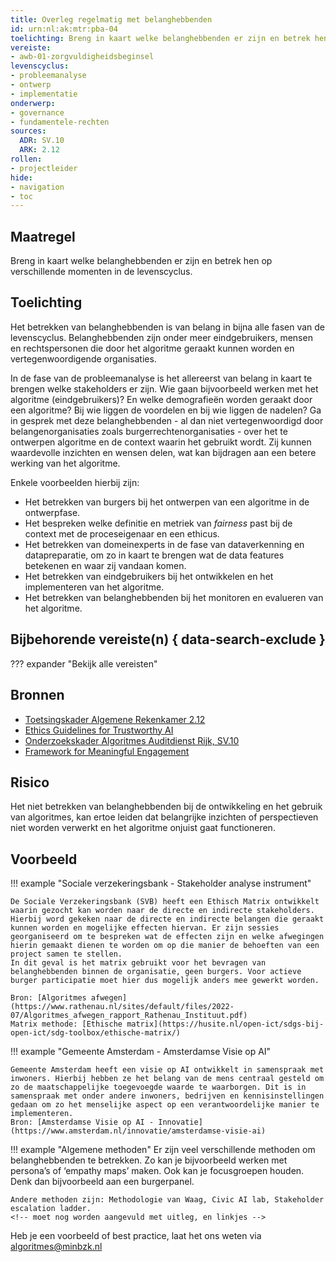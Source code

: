 ```yaml
---
title: Overleg regelmatig met belanghebbenden
id: urn:nl:ak:mtr:pba-04
toelichting: Breng in kaart welke belanghebbenden er zijn en betrek hen op verschillende momenten in de levenscyclus.
vereiste:
- awb-01-zorgvuldigheidsbeginsel
levenscyclus: 
- probleemanalyse
- ontwerp
- implementatie
onderwerp:
- governance
- fundamentele-rechten
sources:
  ADR: SV.10
  ARK: 2.12
rollen:
- projectleider
hide:
- navigation
- toc
---
```


<!-- Let op! onderstaande regel met 'tags' niet weghalen! Deze maakt automatisch de knopjes op basis van de metadata  -->
<!-- tags -->

## Maatregel
<!-- Vul hier een omschrijving in van wat deze maatregel inhoudt. -->
Breng in kaart welke belanghebbenden er zijn en betrek hen op verschillende momenten in de levenscyclus.

## Toelichting 
<!-- Geef hier een toelichting van deze maatregel -->
Het betrekken van belanghebbenden is van belang in bijna alle fasen van de levenscyclus.
Belanghebbenden zijn onder meer eindgebruikers, mensen en rechtspersonen die door het algoritme geraakt kunnen worden en vertegenwoordigende organisaties.

In de fase van de probleemanalyse is het allereerst van belang in kaart te brengen welke stakeholders er zijn.
Wie gaan bijvoorbeeld werken met het algoritme (eindgebruikers)? En welke demografieën worden geraakt door een algoritme?
Bij wie liggen de voordelen en bij wie liggen de nadelen?
Ga in gesprek met deze belanghebbenden - al dan niet vertegenwoordigd door belangenorganisaties zoals burgerrechtenorganisaties - over het te ontwerpen algoritme en de context waarin het gebruikt wordt. Zij kunnen waardevolle inzichten en wensen delen, wat kan bijdragen aan een betere werking van het algoritme. 

Enkele voorbeelden hierbij zijn:
- Het betrekken van burgers bij het ontwerpen van een algoritme in de ontwerpfase. 
- Het bespreken welke definitie en metriek van _fairness_ past bij de context met de proceseigenaar en een ethicus.
- Het betrekken van domeinexperts in de fase van dataverkenning en datapreparatie, om zo in kaart te brengen wat de data features betekenen en waar zij vandaan komen.
- Het betrekken van eindgebruikers bij het ontwikkelen en het implementeren van het algoritme.
- Het betrekken van belanghebbenden bij het monitoren en evalueren van het algoritme. 

## Bijbehorende vereiste(n) { data-search-exclude }
<!-- Hier volgt een lijst met vereisten op basis van de in de metadata ingevulde vereiste -->

<!-- Let op! onderstaande regel met 'list_vereisten_on_maatregelen_page' niet weghalen! Deze maakt automatisch een lijst van bijbehorende verseisten op basis van de metadata  -->
??? expander "Bekijk alle vereisten"
    <!-- list_vereisten_on_maatregelen_page -->

## Bronnen 
<!-- Vul hier de relevante bronnen in voor deze maatregel -->

- [Toetsingskader Algemene Rekenkamer 2.12](https://www.rekenkamer.nl/onderwerpen/algoritmes/documenten/publicaties/2024/05/15/het-toetsingskader-aan-de-slag)
- [Ethics Guidelines for Trustworthy AI](https://digital-strategy.ec.europa.eu/en/library/ethics-guidelines-trustworthy-ai)
- [Onderzoekskader Algoritmes Auditdienst Rijk, SV.10](https://www.rijksoverheid.nl/documenten/rapporten/2023/07/11/onderzoekskader-algoritmes-adr-2023)      
- [Framework for Meaningful Engagement](../hulpmiddelen/framework-meaningful-engagement.md)
  
## Risico 
<!-- vul hier het specifieke risico in dat kan worden gemitigeerd met behulp van deze maatregel -->
Het niet betrekken van belanghebbenden bij de ontwikkeling en het gebruik van algoritmes, kan ertoe leiden dat belangrijke inzichten of perspectieven niet worden verwerkt en het algoritme onjuist gaat functioneren. 

## Voorbeeld
<!-- Voeg hier een voorbeeld toe, door er bijvoorbeeld naar te verwijzen -->

!!! example "Sociale verzekeringsbank  - Stakeholder analyse instrument"

	De Sociale Verzekeringsbank (SVB) heeft een Ethisch Matrix ontwikkelt waarin gezocht kan worden naar de directe en indirecte stakeholders. Hierbij word gekeken naar de directe en indirecte belangen die geraakt kunnen worden en mogelijke effecten hiervan. Er zijn sessies georganiseerd om te bespreken wat de effecten zijn en welke afwegingen hierin gemaakt dienen te worden om op die manier de behoeften van een project samen te stellen.
	In dit geval is het matrix gebruikt voor het bevragen van belanghebbenden binnen de organisatie, geen burgers. Voor actieve burger participatie moet hier dus mogelijk anders mee gewerkt worden.
	
	Bron: [Algoritmes afwegen](https://www.rathenau.nl/sites/default/files/2022-07/Algoritmes_afwegen_rapport_Rathenau_Instituut.pdf) 
	Matrix methode: [Ethische matrix](https://husite.nl/open-ict/sdgs-bij-open-ict/sdg-toolbox/ethische-matrix/)


!!! example "Gemeente Amsterdam  - Amsterdamse Visie op AI"
	
	Gemeente Amsterdam heeft een visie op AI ontwikkelt in samenspraak met inwoners. Hierbij hebben ze het belang van de mens centraal gesteld om zo de maatschappelijke toegevoegde waarde te waarborgen. Dit is in samenspraak met onder andere inwoners, bedrijven en kennisinstellingen gedaan om zo het menselijke aspect op een verantwoordelijke manier te implementeren.
	Bron: [Amsterdamse Visie op AI - Innovatie](https://www.amsterdam.nl/innovatie/amsterdamse-visie-ai)

!!! example "Algemene methoden"
	Er zijn veel verschillende methoden om belanghebbenden te betrekken. Zo kan je bijvoorbeeld werken met persona’s of ‘empathy maps’ maken. Ook kan je focusgroepen houden. Denk dan bijvoorbeeld aan een burgerpanel.
	
	Andere methoden zijn: Methodologie van Waag, Civic AI lab, Stakeholder escalation ladder.
	<!-- moet nog worden aangevuld met uitleg, en linkjes -->

Heb je een voorbeeld of best practice, laat het ons weten via [algoritmes@minbzk.nl](mailto:algoritmes@minbzk.nl)

